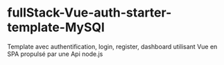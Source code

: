 # fullStack-Vue-auth-starter-template-MySQl
Template avec authentification, login, register, dashboard utilisant Vue en SPA propulsé par une Api node.js
